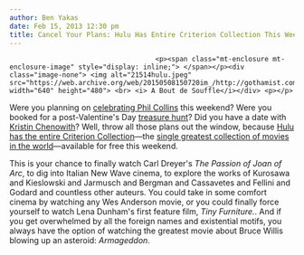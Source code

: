 ```yaml
---
author: Ben Yakas
date: Feb 15, 2013 12:30 pm
title: Cancel Your Plans: Hulu Has Entire Criterion Collection This Weekend
---
```


	
										<p><span class="mt-enclosure mt-enclosure-image" style="display: inline;"> </span></p><div class="image-none"> <img alt="21514hulu.jpeg" src="https://web.archive.org/web/20150508150720im_/http://gothamist.com/attachments/byakas/21514hulu.jpeg" width="640" height="480"> <br> <i> A Bout de Souffle</i></div> <p></p>

<p>Were you planning on <a href="https://web.archive.org/web/20150508150720/http://gothamist.com/2013/02/13/how_will_you_celebrate_phil_collins.php">celebrating Phil Collins</a> this weekend? Were you booked for a post-Valentine&apos;s Day <a href="https://web.archive.org/web/20150508150720/http://beta.flavorpill.com/events/50fc4decc9af6f0016000017">treasure hunt</a>? Did you have a date with <a href="https://web.archive.org/web/20150508150720/http://americansongbook.org/kristin-chenoweth">Kristin Chenowith</a>? Well, throw all those plans out the window, because <a href="https://web.archive.org/web/20150508150720/http://www.hulu.com/movies/criterion">Hulu has the entire Criterion Collection</a>&#x2014;the <a href="https://web.archive.org/web/20150508150720/http://www.criterion.com/library/list_view?p=1&amp;pp=all&amp;s=year">single greatest collection of movies in the world</a>&#x2014;available for free this weekend. </p>

<p>This is your chance to finally watch Carl Dreyer&apos;s <em>The Passion of Joan of Arc</em>, to dig into Italian New Wave cinema, to explore the works of Kurosawa and Kieslowski and Jarmusch and Bergman and Cassavetes and Fellini and Godard and countless other auteurs. You could take in some comfort cinema by watching any Wes Anderson movie, or you could finally force yourself to watch Lena Dunham&apos;s first feature film, <em>Tiny Furniture.</em>. And if you get overwhelmed by all the foreign names and existential motifs, you always have the option of watching the greatest movie about Bruce Willis blowing up an asteroid: <em> Armageddon</em>.</p>					
										
									
				